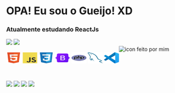 # OPA! Eu sou o Gueijo! XD

  ### Atualmente estudando ReactJs

<div>
  <img height="180em" src="https://github-readme-stats.vercel.app/api?username=gueijo&show_icons=true&theme=tokyonight">
  <img height="180em" src="https://github-readme-stats.vercel.app/api/top-langs/?username=gueijo&layout=compact&theme=tokyonight">
</div>
  <a href="https://www.instagram.com/gueijaoo/"><img align="right" alt="icon feito por mim" src="https://images-wixmp-ed30a86b8c4ca887773594c2.wixmp.com/f/9a9ab23e-6994-449c-b051-debcff278687/dgqtvco-19b5db01-59fa-4d3a-b45a-07b95db13c2e.jpg/v1/fill/w_894,h_894,q_70,strp/eo_by_gueijaoo_dgqtvco-pre.jpg?  token=eyJ0eXAiOiJKV1QiLCJhbGciOiJIUzI1NiJ9.eyJzdWIiOiJ1cm46YXBwOjdlMGQxODg5ODIyNjQzNzNhNWYwZDQxNWVhMGQyNmUwIiwiaXNzIjoidXJuOmFwcDo3ZTBkMTg4OTgyMjY0MzczYTVmMGQ0MTVlYTBkMjZlMCIsIm9iaiI6W1t7ImhlaWdodCI6Ijw9MTI4MCIsInBhdGgiOiJcL2ZcLzlhOWFiMjNlLTY5OTQtNDQ5Yy1iMDUxLWRlYmNmZjI3ODY4N1wvZGdxdHZjby0xOWI1ZGIwMS01OWZhLTRkM2EtYjQ1YS0wN2I5NWRiMTNjMmUuanBnIiwid2lkdGgiOiI8PTEyODAifV1dLCJhdWQiOlsidXJuOnNlcnZpY2U6aW1hZ2Uub3BlcmF0aW9ucyJdfQ.hBd9ICkoFLYeasZU4yXAj4fZrqHbtLewpl16E8-rtkE"  width="200px"></a>

<div style="display: inline_block"><br>
  <img align="center" alt="Gjo-Html" height="30" width="40" src="https://github.com/devicons/devicon/blob/master/icons/html5/html5-original.svg">
  <img align="center" alt="Gjo-Js" height="30" width="40" src="https://github.com/devicons/devicon/blob/master/icons/javascript/javascript-original.svg">
  <img align="center" alt="Gjo-Css" height="30" width="40" src="https://github.com/devicons/devicon/blob/master/icons/css3/css3-original.svg">
  <img align="center" alt="Gjo-Bootstrap" height="30" width="40" src="https://github.com/devicons/devicon/blob/master/icons/bootstrap/bootstrap-original.svg">
  <img align="center" alt="Gjo-Php" height="30" width="40" src="https://github.com/devicons/devicon/blob/master/icons/php/php-original.svg">
  <img align="center" alt="Gjo-Sql" height="30" width="40" src="https://github.com/devicons/devicon/blob/master/icons/mysql/mysql-original.svg">
  <img align="center" alt="Gjo-Vscode" height="30" width="40" src="https://github.com/devicons/devicon/blob/master/icons/vscode/vscode-original.svg">
</div>

  ##

<div style="display: inline_block;"><br>
  <a href="https://www.instagram.com/jaooguei/" target="_blank"><img src="https://cdn-icons-png.freepik.com/128/4138/4138124.png" height="30px"></a>
  <a href="https://twitter.com/GueiJao" target="_blank"><img src="https://cdn-icons-png.freepik.com/128/5969/5969020.png" height="30px"></a>
  <a href="https://www.linkedin.com/in/joão-vitor-de-aguiar-lima-37b33123a/" target="_blank"><img src="https://cdn-icons-png.freepik.com/128/145/145807.png" height="30px"></a>
  <a href="https://www.twitch.tv/gueijaoo" target="_blank"><img src="https://www.freepnglogos.com/uploads/purple-twitch-logo-png-18.png" height="30px"></a>
</div>
